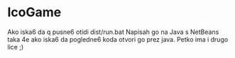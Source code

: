 # IcoGame
Ako iska6 da q pusne6 otidi dist/run.bat
Napisah go na Java s NetBeans taka 4e ako iska6 da pogledne6 koda otvori go prez java. Petko ima i drugo lice ;)
